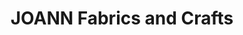 ---
title: "JOANN Fabrics and Crafts"
url: /west-melbourne/joann-fabrics-and-crafts/
shop: Basteln
---